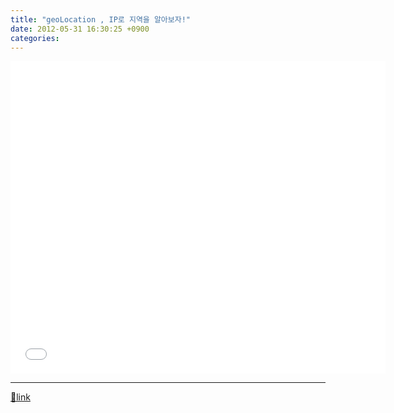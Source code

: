 ```yaml
---
title: "geoLocation , IP로 지역을 알아보자!"
date: 2012-05-31 16:30:25 +0900
categories: 
---
```

  

<iframe frameborder="0" height="500" src="/web_work/geoLocation/geoLocation.php" style="border-top-width: 0px; border-right-width: 0px; border-bottom-width: 0px; border-left-width: 0px; " width="600"></iframe>

  ***
[🔗link](http://www.mins01.com/mh/tech/read/773)
